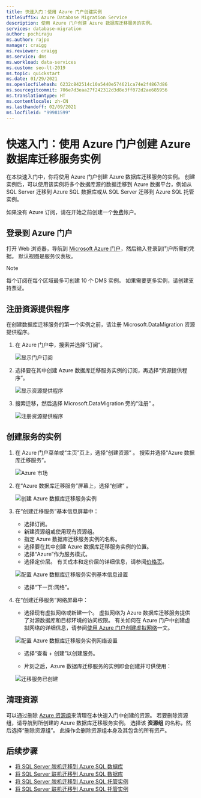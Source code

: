 ```yaml
---
title: 快速入门：使用 Azure 门户创建实例
titleSuffix: Azure Database Migration Service
description: 使用 Azure 门户创建 Azure 数据库迁移服务的实例。
services: database-migration
author: pochiraju
ms.author: rajpo
manager: craigg
ms.reviewer: craigg
ms.service: dms
ms.workload: data-services
ms.custom: seo-lt-2019
ms.topic: quickstart
ms.date: 01/29/2021
ms.openlocfilehash: 6232c842514c10a5440e574621ca74e2f4867d86
ms.sourcegitcommit: 706e7d3eaa27f242312d3d8e3ff072d2ae685956
ms.translationtype: HT
ms.contentlocale: zh-CN
ms.lasthandoff: 02/09/2021
ms.locfileid: "99981599"
---
```

# <a name="quickstart-create-an-instance-of-the-azure-database-migration-service-by-using-the-azure-portal"></a>快速入门：使用 Azure 门户创建 Azure 数据库迁移服务实例

在本快速入门中，你将使用 Azure 门户创建 Azure 数据库迁移服务的实例。 创建实例后，可以使用该实例将多个数据库源的数据迁移到 Azure 数据平台，例如从 SQL Server 迁移到 Azure SQL 数据库或从 SQL Server 迁移到 Azure SQL 托管实例。

如果没有 Azure 订阅，请在开始之前创建一个[免费](https://azure.microsoft.com/free/)帐户。

## <a name="sign-in-to-the-azure-portal"></a>登录到 Azure 门户

打开 Web 浏览器，导航到 [Microsoft Azure 门户](https://portal.azure.com/)，然后输入登录到门户所需的凭据。 默认视图是服务仪表板。

> [!NOTE]
> 每个订阅在每个区域最多可创建 10 个 DMS 实例。 如果需要更多实例，请创建支持票证。

## <a name="register-the-resource-provider"></a>注册资源提供程序

在创建数据库迁移服务的第一个实例之前，请注册 Microsoft.DataMigration 资源提供程序。

1. 在 Azure 门户中，搜索并选择“订阅”。

   ![显示门户订阅](media/quickstart-create-data-migration-service-portal/portal-select-subscription.png)

2. 选择要在其中创建 Azure 数据库迁移服务实例的订阅，再选择“资源提供程序”。

    ![显示资源提供程序](media/quickstart-create-data-migration-service-portal/portal-select-resource-provider.png)

3. 搜索迁移，然后选择 Microsoft.DataMigration 旁的“注册” 。

    ![注册资源提供程序](media/quickstart-create-data-migration-service-portal/dms-register-provider.png)

## <a name="create-an-instance-of-the-service"></a>创建服务的实例

1. 在 Azure 门户菜单或“主页”页上，选择“创建资源” 。 搜索并选择“Azure 数据库迁移服务”。

    ![Azure 市场](media/quickstart-create-data-migration-service-portal/portal-marketplace.png)

2. 在“Azure 数据库迁移服务”屏幕上，选择“创建”   。

    ![创建 Azure 数据库迁移服务实例](media/quickstart-create-data-migration-service-portal/dms-create.png)

3. 在“创建迁移服务”基本信息屏幕中：

     - 选择订阅。
     - 新建资源组或使用现有资源组。
     - 指定 Azure 数据库迁移服务实例的名称。
     - 选择要在其中创建 Azure 数据库迁移服务实例的位置。
     - 选择“Azure”作为服务模式。
     - 选择定价层。 有关成本和定价层的详细信息，请参阅[价格页](https://aka.ms/dms-pricing)。
     
    ![配置 Azure 数据库迁移服务实例基本信息设置](media/quickstart-create-data-migration-service-portal/dms-create-basics.png)

     - 选择“下一页:网络”。

4. 在“创建迁移服务”网络屏幕中：

    - 选择现有虚拟网络或新建一个。 虚拟网络为 Azure 数据库迁移服务提供了对源数据库和目标环境的访问权限。 有关如何在 Azure 门户中创建虚拟网络的详细信息，请参阅[使用 Azure 门户创建虚拟网络](../virtual-network/quick-create-portal.md)一文。

    ![配置 Azure 数据库迁移服务实例网络设置](media/quickstart-create-data-migration-service-portal/dms-network-settings.png)

    - 选择“查看 + 创建”以创建服务。 
    
    - 片刻之后，Azure 数据库迁移服务的实例即会创建并可供使用：

    ![迁移服务已创建](media/quickstart-create-data-migration-service-portal/dms-service-created.png)

## <a name="clean-up-resources"></a>清理资源

可以通过删除 [Azure 资源组](../azure-resource-manager/management/overview.md)来清理在本快速入门中创建的资源。 若要删除资源组，请导航到所创建的 Azure 数据库迁移服务实例。 选择该 **资源组** 的名称，然后选择“删除资源组”。 此操作会删除资源组本身及其包含的所有资产。

## <a name="next-steps"></a>后续步骤

* [将 SQL Server 脱机迁移到 Azure SQL 数据库](tutorial-sql-server-to-azure-sql.md)
* [将 SQL Server 联机迁移到 Azure SQL 数据库](tutorial-sql-server-azure-sql-online.md)
* [将 SQL Server 脱机迁移到 Azure SQL 托管实例](tutorial-sql-server-to-managed-instance.md)
* [将 SQL Server 联机迁移到 Azure SQL 托管实例](tutorial-sql-server-managed-instance-online.md)